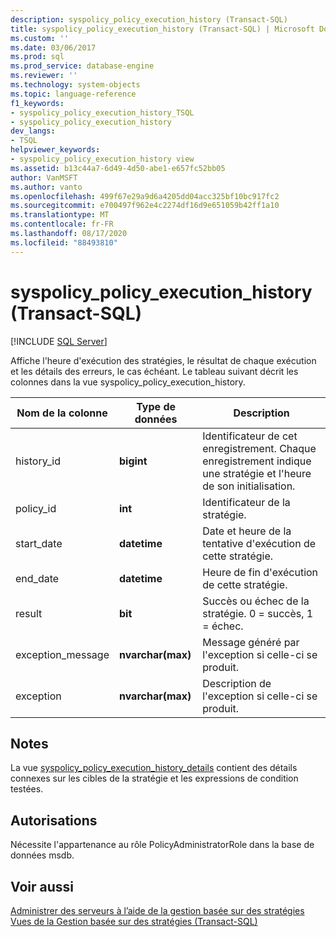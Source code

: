 ```yaml
---
description: syspolicy_policy_execution_history (Transact-SQL)
title: syspolicy_policy_execution_history (Transact-SQL) | Microsoft Docs
ms.custom: ''
ms.date: 03/06/2017
ms.prod: sql
ms.prod_service: database-engine
ms.reviewer: ''
ms.technology: system-objects
ms.topic: language-reference
f1_keywords:
- syspolicy_policy_execution_history_TSQL
- syspolicy_policy_execution_history
dev_langs:
- TSQL
helpviewer_keywords:
- syspolicy_policy_execution_history view
ms.assetid: b13c44a7-6d49-4d50-abe1-e657fc52bb05
author: VanMSFT
ms.author: vanto
ms.openlocfilehash: 499f67e29a9d6a4205dd04acc325bf10bc917fc2
ms.sourcegitcommit: e700497f962e4c2274df16d9e651059b42ff1a10
ms.translationtype: MT
ms.contentlocale: fr-FR
ms.lasthandoff: 08/17/2020
ms.locfileid: "88493810"
---
```

# <a name="syspolicy_policy_execution_history-transact-sql"></a>syspolicy_policy_execution_history (Transact-SQL)
[!INCLUDE [SQL Server](../../includes/applies-to-version/sqlserver.md)]

  Affiche l'heure d'exécution des stratégies, le résultat de chaque exécution et les détails des erreurs, le cas échéant. Le tableau suivant décrit les colonnes dans la vue syspolicy_policy_execution_history.  
  
|Nom de la colonne|Type de données|Description|  
|-----------------|---------------|-----------------|  
|history_id|**bigint**|Identificateur de cet enregistrement. Chaque enregistrement indique une stratégie et l'heure de son initialisation.|  
|policy_id|**int**|Identificateur de la stratégie.|  
|start_date|**datetime**|Date et heure de la tentative d'exécution de cette stratégie.|  
|end_date|**datetime**|Heure de fin d'exécution de cette stratégie.|  
|result|**bit**|Succès ou échec de la stratégie. 0 = succès, 1 = échec.|  
|exception_message|**nvarchar(max)**|Message généré par l'exception si celle-ci se produit.|  
|exception|**nvarchar(max)**|Description de l'exception si celle-ci se produit.|  
  
## <a name="remarks"></a>Notes  
 La vue [syspolicy_policy_execution_history_details](../../relational-databases/system-catalog-views/syspolicy-policy-execution-history-details-transact-sql.md) contient des détails connexes sur les cibles de la stratégie et les expressions de condition testées.  
  
## <a name="permissions"></a>Autorisations  
 Nécessite l'appartenance au rôle PolicyAdministratorRole dans la base de données msdb.  
  
## <a name="see-also"></a>Voir aussi  
 [Administrer des serveurs à l’aide de la gestion basée sur des stratégies](../../relational-databases/policy-based-management/administer-servers-by-using-policy-based-management.md)   
 [Vues de la Gestion basée sur des stratégies &#40;Transact-SQL&#41;](../../relational-databases/system-catalog-views/policy-based-management-views-transact-sql.md)  
  
  
